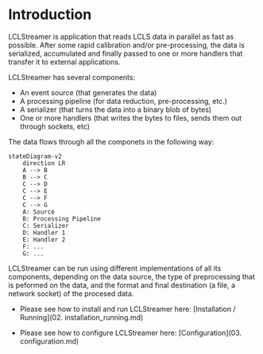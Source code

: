 # Introduction

LCLStreamer is application that reads LCLS data in parallel as fast as possible. After
some rapid calibration and/or pre-processing, the data is serialized, accumulated and
finally passed to one or more handlers that transfer it to external applications.

LCLStreamer has several components:

- An event source (that generates the data)
- A processing pipeline (for data reduction, pre-processing, etc.)
- A serializer (that turns the data into a binary blob of bytes)
- One or more handlers (that writes the bytes to files, sends them out  through
  sockets, etc)

The data flows through all the componets in the following way:

``` mermaid
stateDiagram-v2
    direction LR
    A --> B
    B --> C
    C --> D
    C --> E
    C --> F
    C --> G
    A: Source
    B: Processing Pipeline
    C: Serializer
    D: Handler 1
    E: Handler 2
    F: ...
    G: ...
```

LCLStreamer can be run using different implementations of all its components, depending
on the data source, the type of preprocessing that is peformed on the data, and the
format and final destination (a file, a network socket) of the procesed data.

* Please see how to install and run LCLStreamer here:
  [Installation / Running](02. installation_running.md)

* Please see how to configure LCLStreamer here: [Configuration](03. configuration.md)
